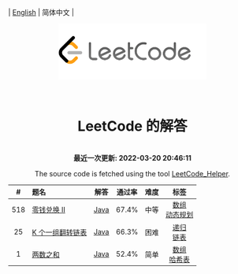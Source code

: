 
| [English](README_EN.md) | 简体中文 |

<p align="center"><img width="300" src="https://raw.githubusercontent.com/KivenCkl/LeetCode_Helper/master/imgs/leetcode-logo.png"></p>
<p align="center">
    <img src="https://img.shields.io/badge/用户-BwsmlBFLGz-blue.svg?" alt="">
    <img src="https://img.shields.io/badge/已解决-3/2568-blue.svg?" alt="">
    <img src="https://img.shields.io/badge/简单-1-green.svg?" alt="">
    <img src="https://img.shields.io/badge/中等-1-orange.svg?" alt="">
    <img src="https://img.shields.io/badge/困难-1-red.svg?" alt="">
</p>
<h1 align="center">LeetCode 的解答</h1>

<p align="center">
    <br>
    <b>最近一次更新: 2022-03-20 20:46:11</b>
    <br>
</p>
<!--请保留下面这行信息，让更多用户了解到这个小爬虫，衷心感谢您的支持-->
<p align="center">The source code is fetched using the tool <a href="https://github.com/KivenCkl/LeetCode_Helper">LeetCode_Helper</a>.</p>

| # | 题名 | 解答 | 通过率 | 难度 | 标签 |
|:--:|:-----|:---------:|:----:|:----:|:----:|
|518|[零钱兑换 II](Problemset/coin-change-2/README.md)|[Java](Problemset/coin-change-2/coin-change-2.java)|67.4%|中等|[数组](https://leetcode-cn.com/tag/array)<br>[动态规划](https://leetcode-cn.com/tag/dynamic-programming)|
|25|[K 个一组翻转链表](Problemset/reverse-nodes-in-k-group/README.md)|[Java](Problemset/reverse-nodes-in-k-group/reverse-nodes-in-k-group.java)|66.3%|困难|[递归](https://leetcode-cn.com/tag/recursion)<br>[链表](https://leetcode-cn.com/tag/linked-list)|
|1|[两数之和](Problemset/two-sum/README.md)|[Java](Problemset/two-sum/two-sum.java)|52.4%|简单|[数组](https://leetcode-cn.com/tag/array)<br>[哈希表](https://leetcode-cn.com/tag/hash-table)|
